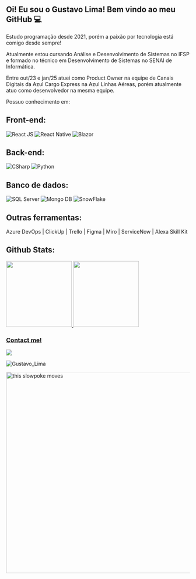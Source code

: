 ## Oi! Eu sou o Gustavo Lima! Bem vindo ao meu GitHub 💻

Estudo programação desde 2021, porém a paixão por tecnologia está comigo desde sempre!

Atualmente estou cursando Análise e Desenvolvimento de Sistemas no IFSP e formado no técnico em Desenvolvimento de Sistemas no SENAI de Informática.

Entre out/23 e jan/25 atuei como Product Owner na equipe de Canais Digitais da Azul Cargo Express na Azul Linhas Aéreas, porém atualmente atuo como desenvolvedor na mesma equipe.

Possuo conhecimento em:

<div> <h2>Front-end:</h2></div>

<div>
<img src="https://img.shields.io/badge/react-%2320232a.svg?style=for-the-badge&logo=react&logoColor=%2361DAFB" alt="React JS">
<img src="https://img.shields.io/badge/react_native-%2320232a.svg?style=for-the-badge&logo=react&logoColor=%2361DAFB" alt="React Native">
<img src="https://img.shields.io/badge/blazor-%235C2D91.svg?style=for-the-badge&logo=blazor&logoColor=white" alt="Blazor">
</div>

<h2>Back-end:</h2>
<div>
   <img src="https://img.shields.io/badge/c%23-%23239120.svg?style=for-the-badge&logo=csharp&logoColor=white" alt = "CSharp">
   <img src="https://img.shields.io/badge/python-3670A0?style=for-the-badge&logo=python&logoColor=ffdd54" alt = "Python">
</div>


<h2>Banco de dados:</h2>
<div>
   <img src="https://img.shields.io/badge/Microsoft%20SQL%20Server-CC2927?style=for-the-badge&logo=microsoft%20sql%20server&logoColor=white" alt="SQL Server">
   <img src="https://img.shields.io/badge/MongoDB-%234ea94b.svg?style=for-the-badge&logo=mongodb&logoColor=white" alt="Mongo DB">
   <img src="https://img.shields.io/badge/snowflake-%2329B5E8.svg?style=for-the-badge&logo=snowflake&logoColor=white" alt="SnowFlake">
</div>

<h2>Outras ferramentas:</h2>
<div justify-content=center>
Azure DevOps |
ClickUp |
Trello |
Figma |
Miro |
ServiceNow |
Alexa Skill Kit
</div>

<h2>Github Stats:</h2>
  <a href="https://github.com/tavinlima">
  <img height="180em" src="https://github-readme-stats-eight-theta.vercel.app/api?username=tavinlima&show_icons=true&theme=radical&include_all_commits=true&count_private=true"/>
  <img height="180em" src="https://github-readme-stats-eight-theta.vercel.app/api/top-langs/?username=tavinlima&exclude_repo=SENAI_WorldSkills_Desafio01&layout=compact&langs_count=8&theme=radical&locale=pt-br&hide=TSQL"/>

  
### Contact me!
  <a href="https://www.linkedin.com/in/gustavo-lima-217b01214/" target="_blank"><img src="https://img.shields.io/badge/-LinkedIn-%230077B5?style=for-the-badge&logo=linkedin&logoColor=white" target="_blank"></a> 
  
  <p>
<img src="https://komarev.com/ghpvc/?username=tavinlima&label=Profile%20views&color=blue&style=flat" alt="Gustavo_Lima"/>
</p>
   
  <img align = "center" src="https://media.giphy.com/media/1qiywDYLLAk3jpDBaE/giphy.gif" alt="this slowpoke moves"  width="550" alt="spiderman-gif"/> 

